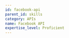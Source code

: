 ```yaml
---
id: facebook-api
parent_id: skills
category: APIs
name: Facebook API
expertise_level: Proficient
---
```

